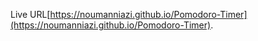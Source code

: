 Live URL[https://noumanniazi.github.io/Pomodoro-Timer](https://noumanniazi.github.io/Pomodoro-Timer).
